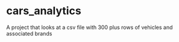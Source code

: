 # cars_analytics
A project that looks at a csv file with 300 plus rows of vehicles and associated brands

